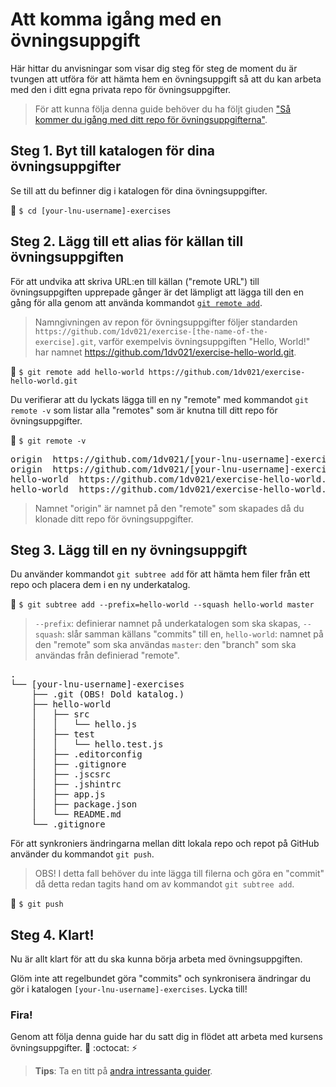 # Att komma igång med en övningsuppgift

Här hittar du anvisningar som visar dig steg för steg de moment du är tvungen att utföra för att hämta hem en övningsuppgift så att du kan arbeta med den i ditt egna privata repo för övningsuppgifter.

> För att kunna följa denna guide behöver du ha följt giuden ["Så kommer du igång med ditt repo för övningsuppgifterna"](../sa-kommer-du-igang-med-ditt-repo-for-kursens-ovningsuppgifter). 

## Steg 1. Byt till katalogen för dina övningsuppgifter

Se till att du befinner dig i katalogen för dina övningsuppgifter. 

:triangular_flag_on_post: `$ cd [your-lnu-username]-exercises` 

## Steg 2. Lägg till ett alias för källan till övningsuppgiften

För att undvika att skriva URL:en till källan ("remote URL") till övningsuppgiften upprepade gånger är det lämpligt att lägga till den en gång för alla genom att använda kommandot [`git remote add`](https://help.github.com/articles/adding-a-remote/).

> Namngivningen av repon för övningsuppgifter följer standarden `https://github.com/1dv021/exercise-[the-name-of-the-exercise].git`, varför exempelvis övningsuppgiften "Hello, World!" har namnet https://github.com/1dv021/exercise-hello-world.git.

:triangular_flag_on_post: `$ git remote add hello-world https://github.com/1dv021/exercise-hello-world.git`

Du verifierar att du lyckats lägga till en ny "remote" med kommandot `git remote -v` som listar alla "remotes" som är knutna till ditt repo för övningsuppgifter.

:triangular_flag_on_post: `$ git remote -v`

<pre>
origin  https://github.com/1dv021/[your-lnu-username]-exercises.git (fetch)
origin  https://github.com/1dv021/[your-lnu-username]-exercises.git (push)
hello-world  https://github.com/1dv021/exercise-hello-world.git (fetch)
hello-world  https://github.com/1dv021/exercise-hello-world.git (push)
</pre>

> Namnet "origin" är namnet på den "remote" som skapades då du klonade ditt repo för övningsuppgifter.

## Steg 3. Lägg till en ny övningsuppgift

Du använder kommandot `git subtree add` för att hämta hem filer från ett repo och placera dem i en ny underkatalog.

:triangular_flag_on_post: `$ git subtree add --prefix=hello-world --squash hello-world master`

> `--prefix`: definierar namnet på underkatalogen som ska skapas,
> `--squash`: slår samman källans  "commits" till en,
> `hello-world`: namnet på den "remote" som ska användas
> `master`: den "branch" som ska användas från definierad "remote".

<pre>
.
└── [your-lnu-username]-exercises
    ├── .git (OBS! Dold katalog.)
    ├── hello-world
    │   ├── src
    │   │   └── hello.js
    │   ├── test
    │   │   └── hello.test.js
    │   ├── .editorconfig
    │   ├── .gitignore
    │   ├── .jscsrc
    │   ├── .jshintrc
    │   ├── app.js
    │   ├── package.json
    │   └── README.md
    └── .gitignore
</pre>

För att synkroniers ändringarna mellan ditt lokala repo och repot på GitHub använder du kommandot `git push`.

>OBS! I detta fall behöver du inte lägga till filerna och göra en "commit" då detta redan tagits hand om av kommandot `git subtree add`.  

:triangular_flag_on_post: `$ git push` 

## Steg 4. Klart!

Nu är allt klart för att du ska kunna börja arbeta med övningsuppgiften.

Glöm inte att regelbundet göra "commits" och synkronisera ändringar du gör i katalogen `[your-lnu-username]-exercises`. Lycka till!

### Fira!

Genom att följa denna guide har du satt dig in flödet att arbeta med kursens övningsuppgifter. :tada: :octocat: :zap:

> __Tips__: Ta en titt på [andra intressanta guider](https://github.com/1dv021/guider).

 